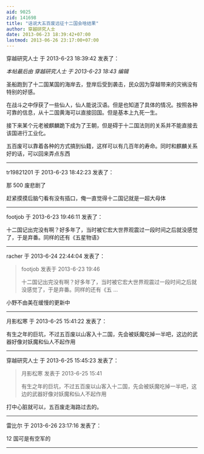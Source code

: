 ```yaml
---
aid: 9025
zid: 141698
title: "话说大五百废远征十二国会啥结果"
author: 穿越研究人士
date: 2013-06-23 18:39:42+07:00
lastmod: 2013-06-26 23:17:00+07:00
---
```


穿越研究人士 于 2013-6-23 18:39:42 发表了：

_本帖最后由 穿越研究人士 于 2013-6-23 18:43 编辑_

圣船跑到了十二国某国的海岸去，登岸后受到袭击，民众因为穿越带来的灾祸没有特别的好感。

在战斗之中俘获了一些仙人，仙人能说汉语。但是也知道了具体的情况。按照各种可靠的信息，从十二国黄海可以直接回国。但是基本上九死一生。

接下来某个元老被麒麟跪下成为了王朝，但是碍于十二国法则的关系并不能直接去该国进行工业化。

五百废可以靠着各种的方式搞到仙籍，这样可以有几百年的寿命。同时和麒麟关系好的话，可以回来弄点东西

---

tr19821201 于 2013-6-23 18:42:23 发表了：

那 500 废悲剧了

赶紧摸摸后脑勺看有没有插口，俺一直觉得十二国记就是一超大母体

---

footjob 于 2013-6-23 19:46:11 发表了：

十二国记出完没有啊？好多年了，当时被它宏大世界观震过一段时间之后就没感觉了，于是弃番。同样的还有《五星物语》

---

racher 于 2013-6-24 22:44:04 发表了：

> footjob 发表于 2013-6-23 19:46
>
> 十二国记出完没有啊？好多年了，当时被它宏大世界观震过一段时间之后就没感觉了，于是弃番。同样的还有《五 ...

小野不由美在缓慢的更新中

---

月影松寒 于 2013-6-25 15:41:22 发表了：

有生之年的巨坑，不过五百废以山客入十二国，先会被妖魔吃掉一半吧，这边的武器好像对妖魔和仙人不起作用

---

穿越研究人士 于 2013-6-25 15:45:23 发表了：

> 月影松寒 发表于 2013-6-25 15:41
>
> 有生之年的巨坑，不过五百废以山客入十二国，先会被妖魔吃掉一半吧，这边的武器好像对妖魔和仙人不起作用

打中心脏就可以，五百废走海路过去的。

---

雷比尔 于 2013-6-26 23:17:16 发表了：

12 国可是有空军的

---
